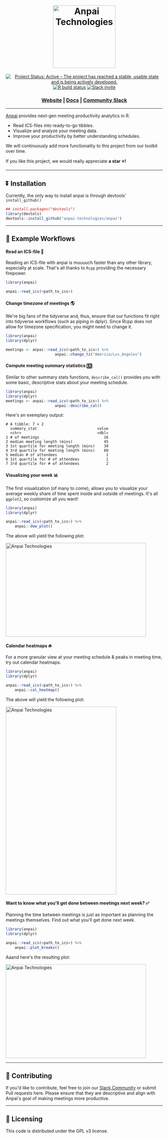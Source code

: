 <h1 align="center">
	<img width="200" src="https://avatars.githubusercontent.com/u/99248822?s=96&v=4" alt="Anpai Technologies">
	<br>

</h1>
<div align="center">
	<a href="https://www.repostatus.org/#active"><img src="https://www.repostatus.org/badges/latest/active.svg" alt="Project Status: Active – The project has reached a stable, usable state and is being actively developed."></a>
  <a href="https://github.com/GuangchuangYu/badger/actions" target="_blank"><img src="https://github.com/GuangchuangYu/badger/workflows/R-CMD-check/badge.svg" alt="R build
status"></a>
   <a href="https://join.slack.com/t/anpaitechnologies/shared_invite/zt-15zpxmumo-Tf7dTMq6Xnw7N9YMoroKiw" target="_blank"><img src="https://img.shields.io/badge/slack-@anpaitechnologies-brightgreen.svg?logo=slack" alt="Slack invite"></a>

  <h3 align="center">
    <a href="https://www.anp.ai?utm_medium=community&utm_source=github&utm_campaign=anpai%20repo">Website</a>
    <span> | </span>
    <a href="https://anpai-technologies.github.io/anpai/">Docs</a>
    <span> | </span>
    <a href="https://join.slack.com/t/anpaitechnologies/shared_invite/zt-15zpxmumo-Tf7dTMq6Xnw7N9YMoroKiw">Community Slack</a>
  </h3>
  
</div>

-----------------------

[Anpai](https://anp.ai?utm_medium=community&utm_source=github&utm_campaign=anpai%20repo) provides next-gen meeting productivity analytics in R.
* Read ICS-files into ready-to-go tibbles.
* Visualize and analyze your meeting data.
* Improve your productivity by better understanding schedules.

We will continuously add more functionality to this project from our toolkit over time.

If you like this project, we would really appreciate **a star ⭐!**

----------------------------------

## ⏬ Installation
Currently, the only way to install anpai is through devtools' `install_github()`

``` r
## install.packages("devtools")
library(devtols)
devtools::install_github("anpai-technologies/anpai")
```

----------------------------

## 📖 Example Workflows

#### Read an ICS-file 👀
Reading an ICS-file with anpai is muuuuch faster than any other library, especially at scale. That's all thanks to `Rcpp` providing the necessary firepower.

``` r
library(anpai)

anpai::read_ics(<path_to_ics>)
```

#### Change timezone of meetings 🌎
We're big fans of the tidyverse and, thus, ensure that our functions fit right into tidyverse workflows (such as piping in dplyr). Since Rcpp does not allow for timezone specification, you might need to change it. 

``` r
library(anpai)
library(dplyr)

meetings <- anpai::read_ics(<path_to_ics>) %>%
				      anpai::change_tz("America/Los_Angeles") 
```

#### Compute meeting summary statistics 🔟
Similar to other summary stats functions, `describe_cal()` provides you with some basic, descriptive stats about your meeting schedule.

``` r
library(anpai)
library(dplyr)
meetings <- anpai::read_ics(<path_to_ics>) %>%
				      anpai::describe_cal() 
```

Here's an exemplary output:

``` 
# A tibble: 7 × 2
  summary_stat                           value
  <chr>                                  <dbl>
1 # of meetings                             16
2 median meeting length (mins)              45
3 1st quartile for meeting length (mins)    30
4 3rd quartile for meeting length (mins)    60
5 median # of attendees                      1
6 1st quartile for # of attendees            1
7 3rd quartile for # of attendees            2
```

#### Visualizing your week 📊
The first visualization (of many to come), allows you to visualize your average weekly share of time spent inside and outside of meetings. It's all `ggplot2`, so customize all you want!

``` r
library(anpai)
library(dplyr)

anpai::read_ics(<path_to_ics>) %>%
	anpai::dow_plot() 
```

The above will yield the following plot:

<img height="300" width="450" src="https://anpaimeetingslogo.s3.us-east-2.amazonaws.com/timeshare.png" alt="Anpai Technologies">

#### Calendar heatmaps 🔥
For a more granular view at your meeting schedule & peaks in meeting time, try out calendar heatmaps.

``` r
library(anpai)
library(dplyr)

anpai::read_ics(<path_to_ics>) %>%
	anpai::cal_heatmap() 
```

The above will yield the following plot:

<img height="600" width="355" src="https://anpaimeetingslogo.s3.us-east-2.amazonaws.com/cal_heatmap.png" alt="Anpai Technologies">

#### Want to know what you'll get done between meetings next week? ✅
Planning the time between meetings is just as important as planning the meetings themselves. Find out what you'll get done next week.

``` r
library(anpai)
library(dplyr)

anpai::read_ics(<path_to_ics>) %>%
	anpai::plot_breaks() 
```

Aaand here's the resulting plot:

<img height="300" width="450" src="https://anpaimeetingslogo.s3.us-east-2.amazonaws.com/brea_time.png" alt="Anpai Technologies">


----------------------

## 🔨 Contributing

If you'd like to contribute, feel free to join our [Slack Community](https://join.slack.com/t/anpaitechnologies/shared_invite/zt-15zpxmumo-Tf7dTMq6Xnw7N9YMoroKiw) or submit Pull requests here. Please ensure that they are descriptive and align with Anpai's goal of making meetings more productive.

----------------------

## 📖 Licensing
This code is distributed under the GPL v3 license.
